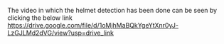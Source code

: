 The video in which the helmet detection has been done can be seen by clicking the below link
https://drive.google.com/file/d/1oMjhMaBQkYgeYtXnr0yJ-LzGJLMd2dVG/view?usp=drive_link
